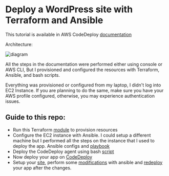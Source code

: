 # Deploy a WordPress site with Terraform and Ansible 

This tutorial is available in AWS CodeDeploy [documentation](https://docs.aws.amazon.com/codedeploy/latest/userguide/tutorials-wordpress.html) 

Architecture:

![diagram](https://user-images.githubusercontent.com/44376898/143668599-55522dcf-b582-47c6-952e-52bb3e8b04ce.jpeg)

All the steps in the documentation were performed either using console or AWS CLI, But I provisioned and configured the resources with Terraform, Ansible, and bash scripts.

Everything was provisioned or configured from my laptop, I didn't log into EC2 Instance. If you are planning to do the same, make sure you have your AWS profile configured, otherwise, you may experience authentication issues.

## Guide to this repo:


*  Run this Terraform [module](https://github.com/gsidhu13/WP_deploy_with_terraform_and_ansible/tree/master/terraform) to provision resources 
*  Configure the EC2 instance with Ansible. I could setup a different machine but I performed all the steps on the instance that I used to deploy the app. Ansible configs and [playbook](https://github.com/gsidhu13/WP_deploy_with_terraform_and_ansible/tree/master/ansible)
*  Deploy the CodeDeploy agent using bash [script](https://github.com/gsidhu13/WP_deploy_with_terraform_and_ansible/tree/master/deploy_agent)
*  Now deploy your app on [CodeDeploy](https://github.com/gsidhu13/WP_deploy_with_terraform_and_ansible/tree/master/deploy_app)
*  Setup your [site](https://github.com/gsidhu13/WP_deploy_with_terraform_and_ansible/tree/master/setup_site),  perform some [modifications](https://github.com/gsidhu13/WP_deploy_with_terraform_and_ansible/tree/master/modify_with_ansible) with ansible and [redeploy](https://github.com/gsidhu13/WP_deploy_with_terraform_and_ansible/tree/master/deploy_app) your app after the changes.
